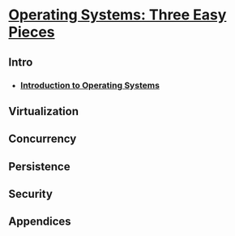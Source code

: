 # [Operating Systems: Three Easy Pieces](https://pages.cs.wisc.edu/~remzi/OSTEP/)

## Intro

- ### [Introduction to Operating Systems](./assets/intro.md)

## Virtualization



## Concurrency



## Persistence



## Security



## Appendices